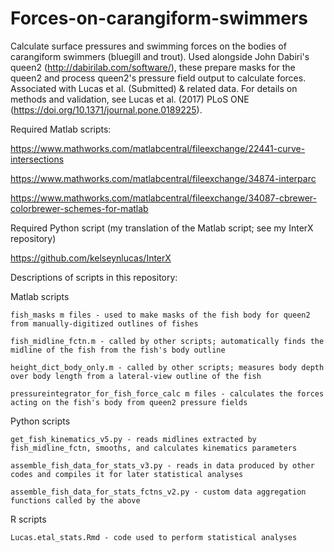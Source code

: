 # Forces-on-carangiform-swimmers
Calculate surface pressures and swimming forces on the bodies of carangiform swimmers (bluegill and trout). Used alongside John Dabiri's queen2 (http://dabirilab.com/software/), these prepare masks for the queen2 and process queen2's pressure field output to calculate forces. Associated with Lucas et al. (Submitted) & related data. For details on methods and validation, see Lucas et al. (2017) PLoS ONE (https://doi.org/10.1371/journal.pone.0189225).

Required Matlab scripts:

https://www.mathworks.com/matlabcentral/fileexchange/22441-curve-intersections

https://www.mathworks.com/matlabcentral/fileexchange/34874-interparc

https://www.mathworks.com/matlabcentral/fileexchange/34087-cbrewer-colorbrewer-schemes-for-matlab

Required Python script (my translation of the Matlab script; see my InterX repository)

https://github.com/kelseynlucas/InterX


Descriptions of scripts in this repository:

Matlab scripts

	fish_masks m files - used to make masks of the fish body for queen2 from manually-digitized outlines of fishes

	fish_midline_fctn.m - called by other scripts; automatically finds the midline of the fish from the fish's body outline

	height_dict_body_only.m - called by other scripts; measures body depth over body length from a lateral-view outline of the fish

	pressureintegrator_for_fish_force_calc m files - calculates the forces acting on the fish's body from queen2 pressure fields

Python scripts

	get_fish_kinematics_v5.py - reads midlines extracted by fish_midline_fctn, smooths, and calculates kinematics parameters

	assemble_fish_data_for_stats_v3.py - reads in data produced by other codes and compiles it for later statistical analyses

	assemble_fish_data_for_stats_fctns_v2.py - custom data aggregation functions called by the above

R scripts

	Lucas.etal_stats.Rmd - code used to perform statistical analyses
